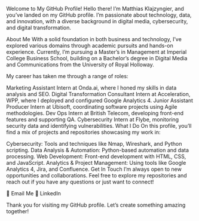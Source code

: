 Welcome to My GitHub Profile!
Hello there! I’m Matthias Klajzyngier, and you’ve landed on my GitHub profile. I’m passionate about technology, data, and innovation, with a diverse background in digital media, cybersecurity, and digital transformation.

About Me
With a solid foundation in both business and technology, I’ve explored various domains through academic pursuits and hands-on experience. Currently, I’m pursuing a Master’s in Management at Imperial College Business School, building on a Bachelor’s degree in Digital Media and Communications from the University of Royal Holloway.

My career has taken me through a range of roles:

Marketing Assistant Intern at Onda.ai, where I honed my skills in data analysis and SEO.
Digital Transformation Consultant Intern at Acceleration, WPP, where I deployed and configured Google Analytics 4.
Junior Assistant Producer Intern at Ubisoft, coordinating software projects using Agile methodologies.
Dev Ops Intern at British Telecom, developing front-end features and supporting QA.
Cybersecurity Intern at Flybe, monitoring security data and identifying vulnerabilities.
What I Do
On this profile, you’ll find a mix of projects and repositories showcasing my work in:

Cybersecurity: Tools and techniques like Nmap, Wireshark, and Python scripting.
Data Analysis & Automation: Python-based automation and data processing.
Web Development: Front-end development with HTML, CSS, and JavaScript.
Analytics & Project Management: Using tools like Google Analytics 4, Jira, and Confluence.
Get In Touch
I’m always open to new opportunities and collaborations. Feel free to explore my repositories and reach out if you have any questions or just want to connect!

📧 Email Me
🔗 LinkedIn

Thank you for visiting my GitHub profile. Let’s create something amazing together!
